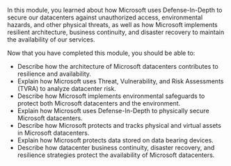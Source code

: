 In this module, you learned about how Microsoft uses Defense-In-Depth to secure our datacenters against unauthorized access, environmental hazards, and other physical threats, as well as how Microsoft implements resilient architecture, business continuity, and disaster recovery to maintain the availability of our services.

Now that you have completed this module, you should be able to:

- Describe how the architecture of Microsoft datacenters contributes to resilience and availability.
- Explain how Microsoft uses Threat, Vulnerability, and Risk Assessments (TVRA) to analyze datacenter risk.
- Describe how Microsoft implements environmental safeguards to protect both Microsoft datacenters and the environment.
- Explain how Microsoft uses Defense-In-Depth to physically secure Microsoft datacenters.
- Describe how Microsoft protects and tracks physical and virtual assets in Microsoft datacenters.
- Explain how Microsoft protects data stored on data bearing devices.
- Describe how datacenter business continuity, disaster recovery, and resilience strategies protect the availability of Microsoft datacenters.
